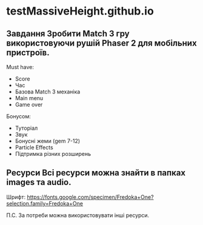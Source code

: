# testMassiveHeight.github.io

## Завдання Зробити Match 3 гру використовуючи рушій Phaser 2 для мобільних пристроїв. 

Must have: 
- Score 
- Час 
- Базова Match 3 механіка 
- Main menu 
- Game over 

Бонусом: 
- Туторіал 
- Звук 
- Бонусні жеми (gem 7-12) 
- Particle Effects 
- Підтримка різних розширень 

## Ресурси Всі ресурси можна знайти в папках images та audio. 

Шрифт: https://fonts.google.com/specimen/Fredoka+One?selection.family=Fredoka+One 

П.С. За потреби можна використовувати інші ресурси.
